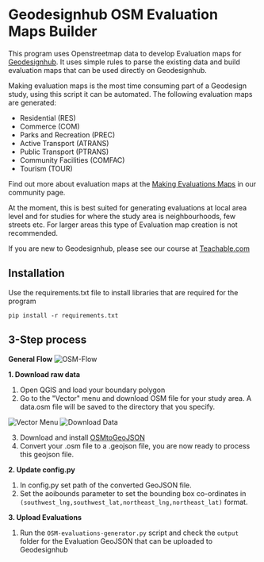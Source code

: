 # Geodesignhub OSM Evaluation Maps Builder
This program uses Openstreetmap data to develop Evaluation maps for [Geodesignhub](https://www.geodesignhub.com/). It uses simple rules to parse the existing data and build evaluation maps that can be used directly on Geodesignhub.

Making evaluation maps is the most time consuming part of a Geodesign study, using this script it can be automated. The following evaluation maps are generated: 

* Residential (RES)
* Commerce (COM)
* Parks and Recreation (PREC)
* Active Transport (ATRANS)
* Public Transport (PTRANS)
* Community Facilities (COMFAC)
* Tourism (TOUR)

Find out more about evaluation maps at the [Making Evaluations Maps](https://community.geodesignhub.com/t/making-evaluation-maps/62) in our community page. 


At the moment, this is best suited for generating evaluations at local area level and for studies for where the study area is neighbourhoods, few streets etc. For larger areas this type of Evaluation map creation is not recommended. 

If you are new to Geodesignhub, please see our course at [Teachable.com](https://geodesignhub.teachable.com/p/geodesign-with-geodesignhub/)  

## Installation
Use the requirements.txt file to install libraries that are required for the program

```
pip install -r requirements.txt

```

## 3-Step process
**General Flow**
![OSM-Flow](https://i.imgur.com/gHbzTui.png)

**1. Download raw data**

1. Open QGIS and load your boundary polygon
2. Go to the "Vector" menu and download OSM file for your study area. A data.osm file will be saved to the directory that you specify. 

![Vector Menu](https://i.imgur.com/OfbhjPA.png)
![Download Data](https://i.imgur.com/xjotQDg.png)


3. Download and install [OSMtoGeoJSON](https://github.com/tyrasd/osmtogeojson)
4. Convert your .osm file to a .geojson file, you are now ready to process this geojson file. 

**2. Update config.py**

1. In config.py set path of the converted GeoJSON file. 
2. Set the aoibounds parameter to set the bounding box co-ordinates in `(southwest_lng,southwest_lat,northeast_lng,northeast_lat)` format. 

**3. Upload Evaluations**

1. Run the `OSM-evaluations-generator.py` script and check the `output` folder for the Evaluation GeoJSON that can be uploaded to Geodesignhub

